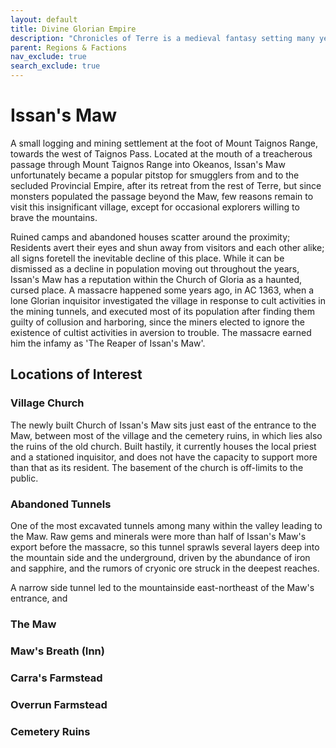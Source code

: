 ```yaml
---
layout: default
title: Divine Glorian Empire
description: "Chronicles of Terre is a medieval fantasy setting many years in the writing."
parent: Regions & Factions
nav_exclude: true
search_exclude: true
---
```


# Issan's Maw

A small logging and mining settlement at the foot of Mount Taignos Range, towards the west of Taignos Pass. Located at the mouth of a treacherous passage through Mount Taignos Range into Okeanos, Issan's Maw unfortunately became a popular pitstop for smugglers from and to the secluded Provincial Empire, after its retreat from the rest of Terre, but since monsters populated the passage beyond the Maw, few reasons remain to visit this insignificant village, except for occasional explorers willing to brave the mountains.

Ruined camps and abandoned houses scatter around the proximity; Residents avert their eyes and shun away from visitors and each other alike; all signs foretell the inevitable decline of this place. While it can be dismissed as a decline in population moving out throughout the years, Issan's Maw has a reputation within the Church of Gloria as a haunted, cursed place. A massacre happened some years ago, in AC 1363, when a lone Glorian inquisitor investigated the village in response to cult activities in the mining tunnels, and executed most of its population after finding them guilty of collusion and harboring, since the miners elected to ignore the existence of cultist activities in aversion to trouble. The massacre earned him the infamy as 'The Reaper of Issan's Maw'.

## Locations of Interest

### Village Church

The newly built Church of Issan's Maw sits just east of the entrance to the Maw, between most of the village and the cemetery ruins, in which lies also the ruins of the old church. Built hastily, it currently houses the local priest and a stationed inquisitor, and does not have the capacity to support more than that as its resident. The basement of the church is off-limits to the public.

### Abandoned Tunnels

One of the most excavated tunnels among many within the valley leading to the Maw. Raw gems and minerals were more than half of Issan's Maw's export before the massacre, so this tunnel sprawls several layers deep into the mountain side and the underground, driven by the abundance of iron and sapphire, and the rumors of cryonic ore struck in the deepest reaches.

A narrow side tunnel led to the mountainside east-northeast of the Maw's entrance, and 

### The Maw

### Maw's Breath (Inn)

### Carra's Farmstead

### Overrun Farmstead

### Cemetery Ruins